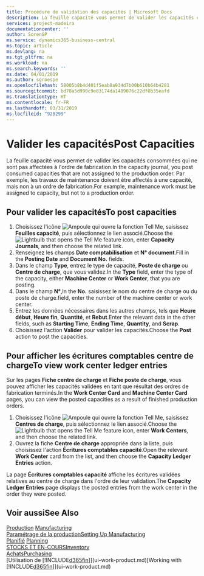 ```yaml
---
title: Procédure de validation des capacités | Microsoft Docs
description: La feuille capacité vous permet de valider les capacités consommées qui ne sont pas affectées à l'ordre de fabrication. Par exemple, les travaux de maintenance doivent être affectés à une capacité, mais non à un ordre de fabrication.
services: project-madeira
documentationcenter: ''
author: SorenGP
ms.service: dynamics365-business-central
ms.topic: article
ms.devlang: na
ms.tgt_pltfrm: na
ms.workload: na
ms.search.keywords: ''
ms.date: 04/01/2019
ms.author: sgroespe
ms.openlocfilehash: 58005b8b4d401f5eab8a934d7b00b610b64b4281
ms.sourcegitcommit: bd78a5d990c9e83174da1409076c22df8b35eafd
ms.translationtype: HT
ms.contentlocale: fr-FR
ms.lasthandoff: 03/31/2019
ms.locfileid: "928299"
---
```

# <a name="post-capacities"></a><span data-ttu-id="e824c-104">Valider les capacités</span><span class="sxs-lookup"><span data-stu-id="e824c-104">Post Capacities</span></span>
<span data-ttu-id="e824c-105">La feuille capacité vous permet de valider les capacités consommées qui ne sont pas affectées à l'ordre de fabrication.</span><span class="sxs-lookup"><span data-stu-id="e824c-105">In the capacity journal, you post consumed capacities that are not assigned to the production order.</span></span> <span data-ttu-id="e824c-106">Par exemple, les travaux de maintenance doivent être affectés à une capacité, mais non à un ordre de fabrication.</span><span class="sxs-lookup"><span data-stu-id="e824c-106">For example, maintenance work must be assigned to capacity, but not to a production order.</span></span>  

## <a name="to-post-capacities"></a><span data-ttu-id="e824c-107">Pour valider les capacités</span><span class="sxs-lookup"><span data-stu-id="e824c-107">To post capacities</span></span>  
1.  <span data-ttu-id="e824c-108">Choisissez l'icône ![Ampoule qui ouvre la fonction Tell Me](media/ui-search/search_small.png "Dites-moi ce que vous voulez faire"), saisissez **Feuilles capacité**, puis sélectionnez le lien associé.</span><span class="sxs-lookup"><span data-stu-id="e824c-108">Choose the ![Lightbulb that opens the Tell Me feature](media/ui-search/search_small.png "Tell me what you want to do") icon, enter **Capacity Journals**, and then choose the related link.</span></span>  
2.  <span data-ttu-id="e824c-109">Renseignez les champs **Date comptabilisation** et **N° document**.</span><span class="sxs-lookup"><span data-stu-id="e824c-109">Fill in the **Posting Date** and **Document No.** fields.</span></span>  
3.  <span data-ttu-id="e824c-110">Dans le champ **Type**, entrez le type de capacité, **Poste de charge** ou **Centre de charge**, que vous validez.</span><span class="sxs-lookup"><span data-stu-id="e824c-110">In the **Type** field, enter the type of the capacity, either **Machine Center** or **Work Center**, that you are posting.</span></span>  
4.  <span data-ttu-id="e824c-111">Dans le champ **N°**,</span><span class="sxs-lookup"><span data-stu-id="e824c-111">In the **No.**</span></span> <span data-ttu-id="e824c-112">saisissez le nom du centre de charge ou du poste de charge.</span><span class="sxs-lookup"><span data-stu-id="e824c-112">field, enter the number of the machine center or work center.</span></span>  
5.  <span data-ttu-id="e824c-113">Entrez les données nécessaires dans les autres champs, tels que **Heure début**, **Heure fin**, **Quantité**, et **Rebut**.</span><span class="sxs-lookup"><span data-stu-id="e824c-113">Enter the relevant data in the other fields, such as **Starting Time**, **Ending Time**, **Quantity**, and **Scrap**.</span></span>  
6.  <span data-ttu-id="e824c-114">Choisissez l'action **Valider** pour valider les capacités.</span><span class="sxs-lookup"><span data-stu-id="e824c-114">Choose the **Post** action to post the capacities.</span></span>  

## <a name="to-view-work-center-ledger-entries"></a><span data-ttu-id="e824c-115">Pour afficher les écritures comptables centre de charge</span><span class="sxs-lookup"><span data-stu-id="e824c-115">To view work center ledger entries</span></span>  
<span data-ttu-id="e824c-116">Sur les pages **Fiche centre de charge** et **Fiche poste de charge**, vous pouvez afficher les capacités validées en tant que résultat des ordres de fabrication terminés.</span><span class="sxs-lookup"><span data-stu-id="e824c-116">In the **Work Center Card** and **Machine Center Card** pages, you can view the posted capacities as a result of finished production orders.</span></span>    
1.  <span data-ttu-id="e824c-117">Choisissez l'icône ![Ampoule qui ouvre la fonction Tell Me](media/ui-search/search_small.png "Dites-moi ce que vous voulez faire"), saisissez **Centres de charge**, puis sélectionnez le lien associé.</span><span class="sxs-lookup"><span data-stu-id="e824c-117">Choose the ![Lightbulb that opens the Tell Me feature](media/ui-search/search_small.png "Tell me what you want to do") icon, enter **Work Centers**, and then choose the related link.</span></span>  
2.  <span data-ttu-id="e824c-118">Ouvrez la fiche **Centre de charge** appropriée dans la liste, puis choisissez l'action **Écritures comptables capacité**.</span><span class="sxs-lookup"><span data-stu-id="e824c-118">Open the relevant **Work Center** card from the list, and then choose the **Capacity Ledger Entries** action.</span></span>  

<span data-ttu-id="e824c-119">La page **Écritures comptables capacité** affiche les écritures validées relatives au centre de charge dans l'ordre de leur validation.</span><span class="sxs-lookup"><span data-stu-id="e824c-119">The **Capacity Ledger Entries** page displays the posted entries from the work center in the order they were posted.</span></span>   

## <a name="see-also"></a><span data-ttu-id="e824c-120">Voir aussi</span><span class="sxs-lookup"><span data-stu-id="e824c-120">See Also</span></span>  
<span data-ttu-id="e824c-121">[Production](production-manage-manufacturing.md)  </span><span class="sxs-lookup"><span data-stu-id="e824c-121">[Manufacturing](production-manage-manufacturing.md)  </span></span>  
[<span data-ttu-id="e824c-122">Paramétrage de la production</span><span class="sxs-lookup"><span data-stu-id="e824c-122">Setting Up Manufacturing</span></span>](production-configure-production-processes.md)  
<span data-ttu-id="e824c-123">[Planifié](production-planning.md)    </span><span class="sxs-lookup"><span data-stu-id="e824c-123">[Planning](production-planning.md)    </span></span>  
[<span data-ttu-id="e824c-124">STOCKS ET EN-COURS</span><span class="sxs-lookup"><span data-stu-id="e824c-124">Inventory</span></span>](inventory-manage-inventory.md)  
[<span data-ttu-id="e824c-125">Achats</span><span class="sxs-lookup"><span data-stu-id="e824c-125">Purchasing</span></span>](purchasing-manage-purchasing.md)  
<span data-ttu-id="e824c-126">[Utilisation de [!INCLUDE[d365fin](includes/d365fin_md.md)]](ui-work-product.md)</span><span class="sxs-lookup"><span data-stu-id="e824c-126">[Working with [!INCLUDE[d365fin](includes/d365fin_md.md)]](ui-work-product.md)</span></span>
